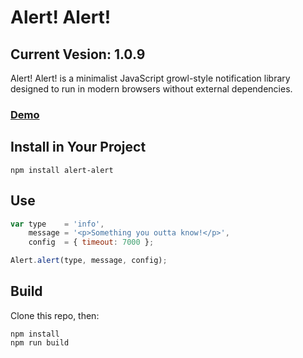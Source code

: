 # Alert! Alert!

## Current Vesion: 1.0.9

Alert! Alert! is a minimalist JavaScript growl-style notification library designed to run in modern browsers without external dependencies.

### [Demo](http://codepen.io/whusterj/full/qEWMwG/)

## Install in Your Project

```
npm install alert-alert
```

## Use

```javascript
var type    = 'info',
    message = '<p>Something you outta know!</p>',
    config  = { timeout: 7000 };

Alert.alert(type, message, config);
```

## Build

Clone this repo, then:

```
npm install
npm run build
```
